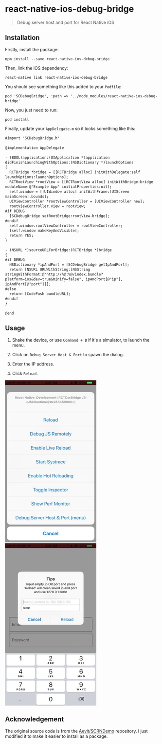 # react-native-ios-debug-bridge

> Debug server host and port for React Native iOS

## Installation

Firstly, install the package:

```
npm install --save react-native-ios-debug-bridge
```

Then, link the iOS dependency:

```
react-native link react-native-ios-debug-bridge
```

You should see something like this added to your `Podfile`:

```
pod 'SCDebugBridge', :path => '../node_modules/react-native-ios-debug-bridge'
```

Now, you just need to run:

```
pod install
```

Finally, update your `AppDelegate.m` so it looks something like this:

```objc
#import "SCDebugBridge.h"

@implementation AppDelegate

- (BOOL)application:(UIApplication *)application didFinishLaunchingWithOptions:(NSDictionary *)launchOptions
{
  RCTBridge *bridge = [[RCTBridge alloc] initWithDelegate:self launchOptions:launchOptions];
  RCTRootView *rootView = [[RCTRootView alloc] initWithBridge:bridge moduleName:@"Example App" initialProperties:nil];
  self.window = [[UIWindow alloc] initWithFrame:[UIScreen mainScreen].bounds];
  UIViewController *rootViewController = [UIViewController new];
  rootViewController.view = rootView;
#if DEBUG
  [SCDebugBridge setRootBridge:rootView.bridge];
#endif
  self.window.rootViewController = rootViewController;
  [self.window makeKeyAndVisible];
  return YES;
}

- (NSURL *)sourceURLForBridge:(RCTBridge *)bridge
{
#if DEBUG
  NSDictionary *ipAndPort = [SCDebugBridge getIpAndPort];
  return [NSURL URLWithString:[NSString stringWithFormat:@"http://%@:%@/index.bundle?platform=ios&dev=true&minify=false", ipAndPort[@"ip"], ipAndPort[@"port"]]];
#else
  return [CodePush bundleURL];
#endif
}

@end
```

## Usage

1. Shake the device, or use `Command + D` if it's a simulator, to launch
the menu.

2. Click on `Debug Server Host & Port` to spawn the dialog.

3. Enter the IP address.

4. Click `Reload`.

<img src="./images/menu.jpg" width="300">
<img src="./images/dialog.jpg" width="300">

## Acknowledgement

The original source code is from the [Aevit/SCRNDemo][scrn-demo]
repository. I just modified it to make it easier to install as a
package.

[scrn-demo]: https://github.com/Aevit/SCRNDemo
